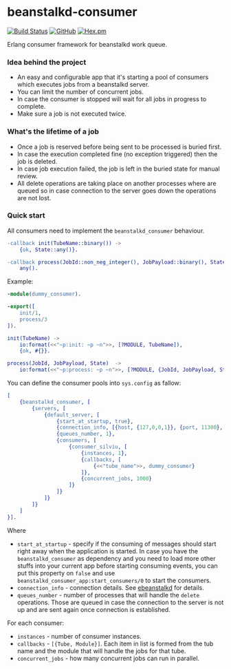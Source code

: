 # beanstalkd-consumer

[![Build Status](https://travis-ci.com/silviucpp/beanstalkd-consumer.svg?branch=master)](https://travis-ci.com/github/silviucpp/beanstalkd-consumer)
[![GitHub](https://img.shields.io/github/license/silviucpp/beanstalkd-consumer)](https://github.com/silviucpp/beanstalkd-consumer/blob/master/LICENSE)
[![Hex.pm](https://img.shields.io/hexpm/v/beanstalkd_consumer)](https://hex.pm/packages/beanstalkd_consumer)

Erlang consumer framework for beanstalkd work queue.

### Idea behind the project

- An easy and configurable app that it's starting a pool of consumers which executes jobs from a beanstalkd server.
- You can limit the number of concurrent jobs.
- In case the consumer is stopped will wait for all jobs in progress to complete.
- Make sure a job is not executed twice.

### What's the lifetime of a job

- Once a job is reserved before being sent to be processed is buried first. 
- In case the execution completed fine (no exception triggered) then the job is deleted. 
- In case job execution failed, the job is left in the buried state for manual review.
- All delete operations are taking place on another processes where are queued so in case connection to the server goes down the operations are not lost.

### Quick start

All consumers need to implement the `beanstalkd_consumer` behaviour. 

```erlang
-callback init(TubeName::binary()) ->
    {ok, State::any()}.

-callback process(JobId::non_neg_integer(), JobPayload::binary(), State::any()) ->
    any().
```

Example:

```erlang
-module(dummy_consumer).

-export([
    init/1, 
    process/3
]).

init(TubeName) ->
    io:format(<<"~p:init: ~p ~n">>, [?MODULE, TubeName]),
    {ok, #{}}.

process(JobId, JobPayload, State)  ->
    io:format(<<"~p:process: ~p ~n">>, [?MODULE, {JobId, JobPayload, State}]).
```

You can define the consumer pools into `sys.config` as fallow:

```erlang
[
    {beanstalkd_consumer, [
        {servers, [
            {default_server, [
                {start_at_startup, true},
                {connection_info, [{host, {127,0,0,1}}, {port, 11300}, {timeout, 5000}]},
                {queues_number, 1},
                {consumers, [
                    {consumer_silviu, [
                        {instances, 1},
                        {callbacks, [
                            {<<"tube_name">>, dummy_consumer}
                        ]},
                        {concurrent_jobs, 1000}
                    ]}
                ]}
            ]}
        ]}
    ]
}].
```

Where

- `start_at_startup` - specify if the consuming of messages should start right away when the application is started. In case you have the `beanstalkd_consumer` as dependency and you need to load more other stuffs into your current app before starting consuming events, you can put this property on `false` and use `beanstalkd_consumer_app:start_consumers/0` to start the consumers.
- `connection_info` - connection details. See [ebeanstalkd][1] for details.
- `queues_number` - number of processes that will handle the `delete` operations. Those are queued in case the connection to the server is not up and are sent again once connection is established.

For each consumer:

- `instances` - number of consumer instances. 
- `callbacks` - `[{Tube, Module}]`. Each item in list is formed from the tub name and the module that will handle the jobs for that tube.
- `concurrent_jobs` - how many concurrent jobs can run in parallel.

[1]:https://github.com/silviucpp/ebeanstalkd
